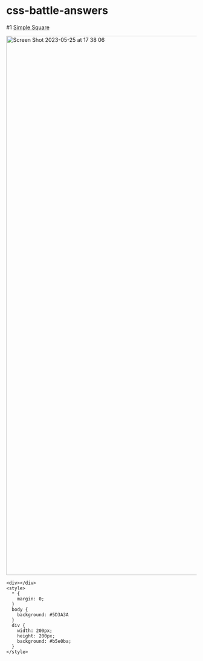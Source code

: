 # css-battle-answers

#1 [Simple Square](https://github.com/luisfernandomendozav/css-battle-answers/blob/main/1_simply_square/sol_1.html)

<img width="1424" alt="Screen Shot 2023-05-25 at 17 38 06" src="https://github.com/luisfernandomendozav/css-battle-answers/assets/109832400/754e2ed6-9240-4473-bdc1-94ed96562c37">

```
<div></div>
<style>
  * {    
    margin: 0;
  }
  body {
    background: #5D3A3A
  }
  div {
    width: 200px;
    height: 200px;
    background: #b5e0ba;
  }
</style>
```
